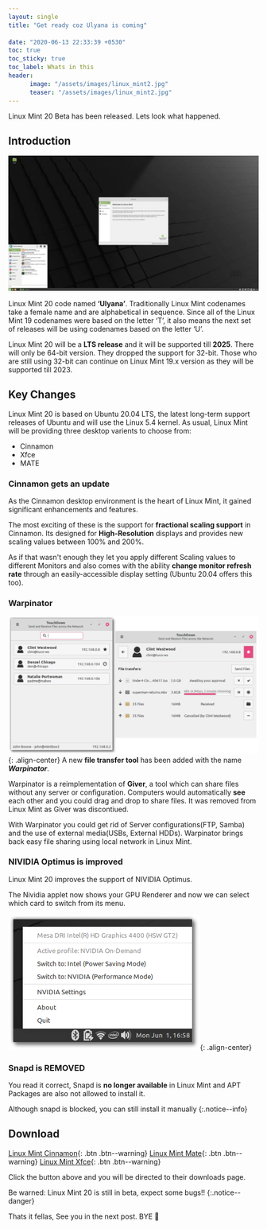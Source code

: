 ```yaml
---
layout: single
title: "Get ready coz Ulyana is coming"

date: "2020-06-13 22:33:39 +0530"
toc: true
toc_sticky: true
toc_label: Whats in this
header:
      image: "/assets/images/linux_mint2.jpg"
      teaser: "/assets/images/linux_mint2.jpg"
---
```


Linux Mint 20 Beta has been released. Lets look what happened.

## Introduction

![Linux Mint Desktop](../assets/images/linux_mint.jpg)

Linux Mint 20 code named **‘Ulyana’**. Traditionally Linux Mint codenames take a female name and are alphabetical in sequence. Since all of the Linux Mint 19 codenames were based on the letter ‘T’, it also means the next set of releases will be using codenames based on the letter ‘U’.

Linux Mint 20 will be a **LTS release** and it will be supported till **2025**.
There will only be 64-bit version. They dropped the support for 32-bit. Those who are still 
using 32-bit can continue on Linux Mint 19.x version as they will be supported till 2023.

## Key Changes

Linux Mint 20 is based on Ubuntu 20.04 LTS, the latest long-term support releases of Ubuntu
and will use the Linux 5.4 kernel. As usual, Linux Mint will be providing three desktop
varients to choose from:

- Cinnamon
- Xfce
- MATE

### Cinnamon gets an update

As the Cinnamon desktop environment is the heart of Linux Mint, it gained significant
enhancements and features.

The most exciting of these is the support for **fractional scaling support** in Cinnamon.
Its designed for **High-Resolution** displays and provides new scaling values between 100%
and 200%.

As if that wasn't enough they let you apply different Scaling values to different Monitors
and also comes with the ability **change monitor refresh rate** through an easily-accessible display setting (Ubuntu 20.04 offers this too).

### Warpinator

![image showing warpinator working](../assets/images/warpinator.png){: .align-center}
A new **file transfer tool** has been added with the name **_Warpinator_**.

Warpinator is a reimplementation of **Giver**, a tool which can share files without any
server or configuration. Computers would automatically **see** each other and you could
drag and drop to share files. It was removed from Linux Mint as Giver was discontiued.

With Warpinator you could get rid of Server configurations(FTP, Samba) and the use of external
media(USBs, External HDDs). Warpinator brings back easy file sharing using local network in
Linux Mint.

### NIVIDIA Optimus is improved

Linux Mint 20 improves the support of NIVIDIA Optimus.

The Nividia applet now shows your GPU Renderer and now we can select which card to switch from
its menu.

![nvidea prime menu](../assets/images/nvidea_prime.png){: .align-center}

### Snapd is REMOVED

You read it correct, Snapd is **no longer available** in Linux Mint and APT Packages
are also not allowed to install it.

Although snapd is blocked, you can still install it manually
{:.notice--info}

## Download

[Linux Mint Cinnamon](https://www.linuxmint.com/edition.php?id=281){: .btn .btn--warning}
[Linux Mint Mate](https://www.linuxmint.com/edition.php?id=282){: .btn .btn--warning}
[Linux Mint Xfce](https://www.linuxmint.com/edition.php?id=283){: .btn .btn--warning}

Click the button above and you will be directed to their downloads page.

Be warned: Linux Mint 20 is still in beta, expect some bugs!!
{:.notice--danger}
  

Thats it fellas, See you in the next post. BYE :wave:
